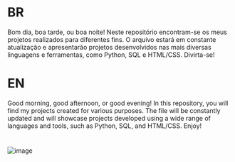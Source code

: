 # BR
Bom dia, boa tarde, ou boa noite! Neste repositório encontram-se os meus projetos realizados para diferentes fins. O arquivo estará em constante atualização e apresentarão projetos desenvolvidos nas mais diversas linguagens e ferramentas, como Python, SQL e HTML/CSS. Divirta-se!

# EN
Good morning, good afternoon, or good evening! In this repository, you will find my projects created for various purposes. The file will be constantly updated and will showcase projects developed using a wide range of languages and tools, such as Python, SQL, and HTML/CSS. Enjoy!

#

![image](https://github.com/user-attachments/assets/7c04d61f-b0bd-40bc-96b2-caa5a85d89c9)

